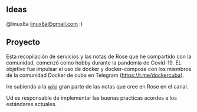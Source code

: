 ##  Ideas

@linux8a linux8a@gmail.com :)

## Proyecto

Esta recopilación de servicios y las notas de Rose que he compartido con la comunidad, comenzó como hobby durante la pandemia de Covid-19. EL objetivo fue impulsar el uso de docker y docker-compose con los miembros de la comunidad Docker de cuba en Telegram (https://t.me/dockercuba).

Ire subiendo a la [wiki](https://github.com/linux8a/Docker-Cuba/wiki) gran parte de las notas que cree en Rose en el canal.

Ud es responsable de implementar las buenas practicas acordes a los estándares actuales.



